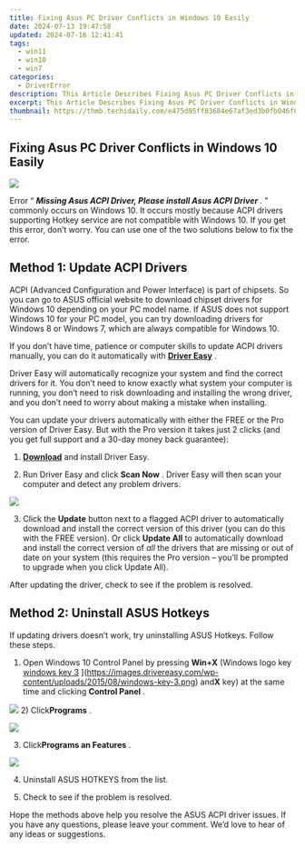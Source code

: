 ```yaml
---
title: Fixing Asus PC Driver Conflicts in Windows 10 Easily
date: 2024-07-13 19:47:58
updated: 2024-07-16 12:41:41
tags:
  - win11
  - win10
  - win7
categories:
  - DriverError
description: This Article Describes Fixing Asus PC Driver Conflicts in Windows 10 Easily
excerpt: This Article Describes Fixing Asus PC Driver Conflicts in Windows 10 Easily
thumbnail: https://thmb.techidaily.com/e475d95ff83684e67af3ed3b0fb046f03e477b4f885c10acf9d70c8e5fd03d37.jpg
---
```


## Fixing Asus PC Driver Conflicts in Windows 10 Easily

![](https://images.drivereasy.com/wp-content/uploads/2016/05/img_57357e4fb7a0b.png)

 Error “ _**Missing Asus ACPI Driver, Please install Asus ACPI Driver** ._ ” commonly occurs on Windows 10\. It occurs mostly because ACPI drivers supporting Hotkey service are not compatible with Windows 10\. If you get this error, don’t worry. You can use one of the two solutions below to fix the error.

## **Method 1: Update ACPI Drivers**

 ACPI (Advanced Configuration and Power Interface) is part of chipsets. So you can go to ASUS official website to download chipset drivers for Windows 10 depending on your PC model name. If ASUS does not support Windows 10 for your PC model, you can try downloading drivers for Windows 8 or Windows 7, which are always compatible for Windows 10\.

 If you don’t have time, patience or computer skills to update ACPI drivers manually, you can do it automatically with **[Driver Easy](https://tools.techidaily.com/drivereasy/download/)**  .

 Driver Easy will automatically recognize your system and find the correct drivers for it. You don’t need to know exactly what system your computer is running, you don’t need to risk downloading and installing the wrong driver, and you don’t need to worry about making a mistake when installing.

 You can update your drivers automatically with either the FREE or the Pro version of Driver Easy. But with the Pro version it takes just 2 clicks (and you get full support and a 30-day money back guarantee):

 1) **[Download](https://tools.techidaily.com/drivereasy/download/)**   and install Driver Easy.

 2) Run Driver Easy and click **Scan Now** . Driver Easy will then scan your computer and detect any problem drivers.

![](https://images.drivereasy.com/wp-content/uploads/2023/03/Driver-Easy-download-needed-1200x900.jpg)

 3) Click the **Update** button next to a flagged ACPI driver to automatically download and install the correct version of this driver (you can do this with the FREE version). Or click **Update All**  to automatically download and install the correct version of _all_   the drivers that are missing or out of date on your system (this requires the Pro version – you’ll be prompted to upgrade when you click Update All).

After updating the driver, check to see if the problem is resolved.

## **Method 2: Uninstall ASUS Hotkeys**

 If updating drivers doesn’t work, try uninstalling ASUS Hotkeys. Follow these steps.  

 1) Open Windows 10 Control Panel by pressing **Win+X** (Windows logo key [windows key 3](https://images.drivereasy.com/wp-content/uploads/2015/08/windows-key-3.png) ](https://images.drivereasy.com/wp-content/uploads/2015/08/windows-key-3.png) and**X** key) at the same time and clicking **Control Panel** .

![](https://images.drivereasy.com/wp-content/uploads/2018/02/img_5a7aae54a46ec.png) [](https://images.drivereasy.com/wp-content/uploads/2015/08/18.png)
 2) Click**Programs** .

![](https://images.drivereasy.com/wp-content/uploads/2018/02/img_5a7aae706a8e7.jpg)

 3) Click**Programs an Features** .

![](https://images.drivereasy.com/wp-content/uploads/2018/02/img_5a7aaef12b8d9.jpg)

4) Uninstall ASUS HOTKEYS from the list.

5) Check to see if the problem is resolved.

 Hope the methods above help you resolve the ASUS ACPI driver issues. If you have any questions, please leave your comment. We’d love to hear of any ideas or suggestions.

<ins class="adsbygoogle"
     style="display:block"
     data-ad-format="autorelaxed"
     data-ad-client="ca-pub-7571918770474297"
     data-ad-slot="1223367746"></ins>



<ins class="adsbygoogle"
     style="display:block"
     data-ad-client="ca-pub-7571918770474297"
     data-ad-slot="8358498916"
     data-ad-format="auto"
     data-full-width-responsive="true"></ins>
